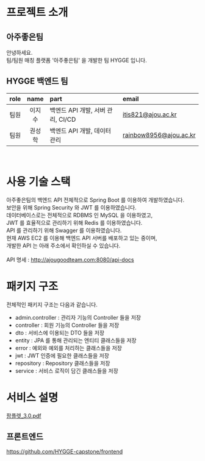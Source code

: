 # 프로젝트 소개
## 아주좋은팀
안녕하세요.<br/>
팀/팀원 매칭 플랫폼 '아주좋은팀' 을 개발한 팀 HYGGE 입니다.<br/>

## HYGGE 백엔드 팀
| role | name | part | email |
| :--: | :--: | :-- | :-- |
| 팀원 | 이지수 | 백엔드 API 개발, 서버 관리, CI/CD | itis821@ajou.ac.kr |
| 팀원 | 권성학 | 백엔드 API 개발, 데이터 관리 | rainbow8956@ajou.ac.kr |
</br>

# 사용 기술 스택
아주좋은팀의 백엔드 API 전체적으로 Spring Boot 를 이용하여 개발하였습니다.<br/>
보안을 위해 Spring Security 와 JWT 를 이용하였습니다.<br/>
데이터베이스로는 전체적으로 RDBMS 인 MySQL 을 이용하였고,<br/> 
JWT 를 효율적으로 관리하기 위해 Redis 를 이용하였습니다.<br/>
API 를 관리하기 위해 Swagger 를 이용하였습니다. <br/>
현재 AWS EC2 를 이용해 백엔드 API 서버를 배포하고 있는 중이며,  
개발한 API 는 아래 주소에서 확인하실 수 있습니다.<br/>  
API 명세 : http://ajougoodteam.com:8080/api-docs
<br/>  

# 패키지 구조
전체적인 패키지 구조는 다음과 같습니다.<br/>
- admin.controller : 관리자 기능의 Controller 들을 저장
- controller : 회원 기능의 Controller 들을 저장
- dto : 서비스에 이용되는 DTO 들을 저장
- entity : JPA 를 통해 관리되는 엔티티 클래스들을 저장
- error :  예외와 예외를 처리하는 클래스들을 저장
- jwt : JWT 인증에 필요한 클래스들을 저장
- repository : Repository 클래스들을 저장
- service : 서비스 로직이 담긴 클래스들을 저장

# 서비스 설명
[팜플렛_3.0.pdf](https://github.com/HYGGE-capstone/backend/files/11626851/_3.0.pdf)

## 프론트엔드 
https://github.com/HYGGE-capstone/frontend
